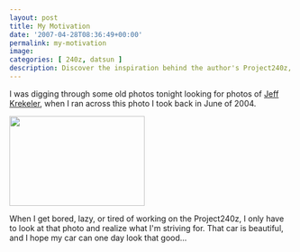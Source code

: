 ```yaml
---
layout: post
title: My Motivation
date: '2007-04-28T08:36:49+00:00'
permalink: my-motivation
image: 
categories: [ 240z, datsun ]
description: Discover the inspiration behind the author's Project240z, as he reminisces over a striking photo from 2004.
---
```



I was digging through some old photos tonight looking for photos of <A href="https://www.flickr.com/photos/chammond/475212637/">Jeff Krekeler</A>, when I ran across this photo I took back in June of 2004. 


<A href="https://www.flickr.com/photos/chammond/475215675/"><IMG height=159 alt="" src="https://farm1.static.flickr.com/220/475215675_9714ae505d_m.jpg" width=240></A> 


When I get bored, lazy, or tired of working on the Project240z, I only have to look at that photo and realize what I'm striving for. That car is beautiful, and I hope my car can one day look that good...


